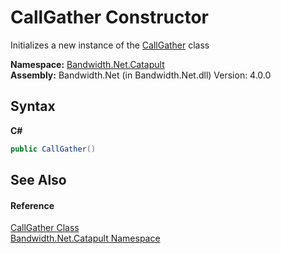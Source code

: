 ﻿# CallGather Constructor 
 

Initializes a new instance of the <a href ="T_Bandwidth_Net_Catapult_CallGather.md">CallGather</a> class

**Namespace:**&nbsp;<a href ="N_Bandwidth_Net_Catapult.md">Bandwidth.Net.Catapult</a><br />**Assembly:**&nbsp;Bandwidth.Net (in Bandwidth.Net.dll) Version: 4.0.0

## Syntax

**C#**<br />
``` C#
public CallGather()
```


## See Also


#### Reference
<a href ="T_Bandwidth_Net_Catapult_CallGather.md">CallGather Class</a><br /><a href ="N_Bandwidth_Net_Catapult.md">Bandwidth.Net.Catapult Namespace</a><br />